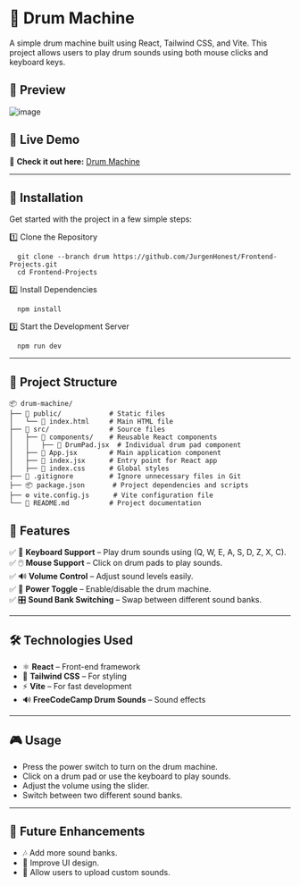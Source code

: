 # 🥁 Drum Machine

A simple drum machine built using React, Tailwind CSS, and Vite. This project allows users to play drum sounds using both mouse clicks and keyboard keys.


## 🎥 Preview
![image](https://github.com/user-attachments/assets/12e4846e-cc1f-489e-8792-f63605ab0e28)


## 🌟 Live Demo  
🔗 **Check it out here:** [Drum Machine](https://drummachine67.netlify.app/)

---

## 🚀 Installation

Get started with the project in a few simple steps:

1️⃣ Clone the Repository

```
  git clone --branch drum https://github.com/JurgenHonest/Frontend-Projects.git
  cd Frontend-Projects
```

2️⃣ Install Dependencies
```
  npm install
```
3️⃣ Start the Development Server
```
  npm run dev
```
---

## 📂 Project Structure  

```
📦 drum-machine/
├── 📂 public/            # Static files
│   └── 📄 index.html     # Main HTML file
├── 📂 src/               # Source files
│   ├── 📂 components/    # Reusable React components
│   │   ├── 🎵 DrumPad.jsx  # Individual drum pad component
│   ├── 📄 App.jsx        # Main application component
│   ├── 📄 index.jsx      # Entry point for React app
│   ├── 🎨 index.css      # Global styles
├── 📄 .gitignore         # Ignore unnecessary files in Git
├── 📦 package.json       # Project dependencies and scripts
├── ⚙️ vite.config.js      # Vite configuration file
└── 📖 README.md          # Project documentation
```

## 🚀 Features  

✅ 🎹 **Keyboard Support** – Play drum sounds using (Q, W, E, A, S, D, Z, X, C).  
✅ 🖱️ **Mouse Support** – Click on drum pads to play sounds.  
✅ 🔊 **Volume Control** – Adjust sound levels easily.  
✅ 🔄 **Power Toggle** – Enable/disable the drum machine.  
✅ 🎛️ **Sound Bank Switching** – Swap between different sound banks.  

---

## 🛠️ Technologies Used  

- ⚛️ **React** – Front-end framework  
- 🎨 **Tailwind CSS** – For styling  
- ⚡ **Vite** – For fast development  
- 🔊 **FreeCodeCamp Drum Sounds** – Sound effects  
---

## 🎮 Usage
- Press the power switch to turn on the drum machine.
- Click on a drum pad or use the keyboard to play sounds.
- Adjust the volume using the slider.
- Switch between two different sound banks.

---

## 🔧 Future Enhancements
- 🎶 Add more sound banks.
- 🎨 Improve UI design.
- 🎼 Allow users to upload custom sounds.
